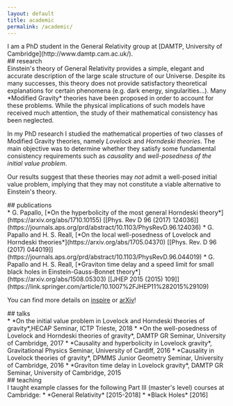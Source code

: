 ```yaml
---
layout: default
title: academic
permalink: /academic/
---
```

<div class="card" markdown="1">
I am a PhD student in the General Relativity group at [DAMTP, University of Cambridge](http://www.damtp.cam.ac.uk/).
</div>

<div class="card collapsible" markdown="1">
<div class="collapsibleCard" markdown="1">
## research
</div>
<div class="collapsed" markdown="1">
Einstein's theory of General Relativity provides a simple, elegant and accurate description of the large scale structure of our Universe.
Despite its many successes, this theory does not provide satisfactory theoretical explanations for certain phenomena (e.g. dark energy, singularities...).
Many *Modified Gravity* theories have been proposed in order to account for these problems.
While the physical implications of such models have received much attention, the study of their mathematical consistency has been neglected.

In my PhD research I studied the mathematical properties of two classes of Modified Gravity theories, namely *Lovelock* and *Horndeski theories*. The main objective was to determine whether they satisfy some fundamental consistency requirements such as *causality* and *well-posedness of the initial value problem*.

Our results suggest that these theories may *not* admit a well-posed initial value problem, implying that they may not constitute a viable alternative to Einstein's theory.
</div>
</div>

<div class="card collapsible" markdown="1">
<div class="collapsibleCard" markdown="1">
## publications
</div>
<div class="collapsed" markdown="1">
* G. Papallo, [*On the hyperbolicity of the most general Horndeski theory*](https://arxiv.org/abs/1710.10155) [[Phys. Rev D 96 (2017) 124036]](https://journals.aps.org/prd/abstract/10.1103/PhysRevD.96.124036)
* G. Papallo and H. S. Reall, [*On the local well-posedness of Lovelock and Horndeski theories*](https://arxiv.org/abs/1705.04370) [[Phys. Rev. D 96 (2017) 044019]](https://journals.aps.org/prd/abstract/10.1103/PhysRevD.96.044019)
* G. Papallo and H. S. Reall, [*Graviton time delay and a speed limit for small black holes in Einstein-Gauss-Bonnet theory*](https://arxiv.org/abs/1508.05303) [[JHEP 2015 (2015) 109]](https://link.springer.com/article/10.1007%2FJHEP11%282015%29109)

You can find more details on [inspire](https://inspirehep.net/author/profile/G.Papallo.1) or [arXiv](https://arxiv.org/a/papallo_g_1.html)!
</div>
</div>

<div class="card collapsible" markdown="1">
<div class="collapsibleCard" markdown="1">
## talks
</div>
<div class="collapsed" markdown="1">
* *On the initial value problem in Lovelock and Horndeski theories of gravity*,HECAP Seminar, ICTP Trieste, 2018
* *On the well-posedness of Lovelock and Horndeski theories of gravity*, DAMTP GR Seminar, University of Cambridge, 2017
* *Causality and hyperbolicity in Lovelock gravity*, Gravitational Physics Seminar, University of Cardiff, 2016
* *Causality in Lovelock theories of gravity*, DPMMS Junior Geometry Seminar, University of Cambridge, 2016
* *Graviton time delay in Lovelock gravity*, DAMTP GR Seminar, University of Cambridge, 2015
</div>
</div>

<div class="card collapsible" markdown="1">
<div class="collapsibleCard" markdown="1">
## teaching
</div>
<div class="collapsed" markdown="1">
I taught example classes for the following Part III (master's level) courses at Cambridge:
* *General Relativity* [2015-2018]
* *Black Holes* [2016]
</div>
</div>

<script src="/javaScript/collapsibleCard.js"></script>
